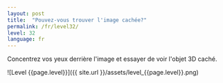 ```yaml
---
layout: post
title:  "Pouvez-vous trouver l'image cachée?"
permalink: /fr/level32/
level: 32
language: fr
---
```

Concentrez vos yeux derrière l'image et essayer de voir l'objet 3D caché.

![Level {{page.level}}]({{ site.url }}/assets/level_{{page.level}}.png)